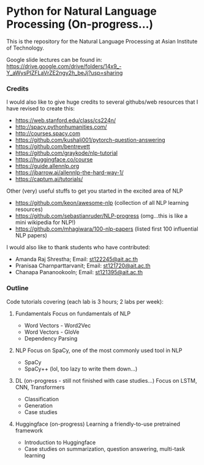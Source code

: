 # Python for Natural Language Processing (On-progress...)

This is the repository for the Natural Language Processing at Asian Institute of Technology.

Google slide lectures can be found in:  https://drive.google.com/drive/folders/14x9_-Y_aWysPIZFLaVrZE2ngy2h_beJj?usp=sharing  

### Credits

I would also like to give huge credits to several githubs/web resources that I have revised to create this:

- https://web.stanford.edu/class/cs224n/
- http://spacy.pythonhumanities.com/
- http://courses.spacy.com
- https://github.com/kushalj001/pytorch-question-answering
- https://github.com/bentrevett
- https://github.com/graykode/nlp-tutorial
- https://huggingface.co/course
- https://guide.allennlp.org
- https://jbarrow.ai/allennlp-the-hard-way-1/
- https://captum.ai/tutorials/

Other (very) useful stuffs to get you started in the excited area of NLP
- https://github.com/keon/awesome-nlp (collection of all NLP learning resources)
- https://github.com/sebastianruder/NLP-progress (omg...this is like a mini wikipedia for NLP!)
- https://github.com/mhagiwara/100-nlp-papers (listed first 100 influential NLP papers)

I would also like to thank students who have contributed:

- Amanda Raj Shrestha;  Email: st122245@ait.ac.th
- Pranisaa Charnparttarvanit; Email: st121720@ait.ac.th
- Chanapa Pananookooln; Email: st121395@ait.ac.th

### Outline

Code tutorials covering (each lab is 3 hours; 2 labs per week):

1. Fundamentals
Focus on fundamentals of NLP
   - Word Vectors - Word2Vec
   - Word Vectors - GloVe
   - Dependency Parsing

2. NLP
Focus on SpaCy, one of the most commonly used tool in NLP
   - SpaCy 
   - SpaCy++ (lol, too lazy to write them down...)

3. DL (on-progress - still not finished with case studies...)
Focus on LSTM, CNN, Transformers
   - Classification
   - Generation
   - Case studies

4. Huggingface (on-progress)
Learning a friendly-to-use pretrained framework
   - Introduction to Huggingface
   - Case studies on summarization, question answering, multi-task learning
